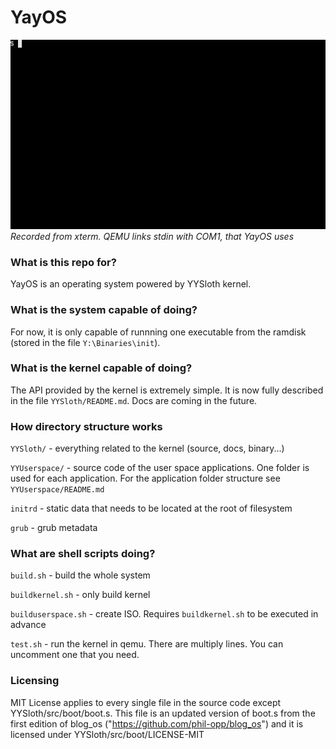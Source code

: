# YayOS

![sorry, no pic for you](./Pictures/showcase.gif)
*Recorded from xterm. QEMU links stdin with COM1, that YayOS uses*

### What is this repo for?

YayOS is an operating system powered by YYSloth kernel. 

### What is the system capable of doing?

For now, it is only capable of runnning one executable from the ramdisk (stored in the file ```Y:\Binaries\init```).

### What is the kernel capable of doing?

The API provided by the kernel is extremely simple. It is now fully described in the file ```YYSloth/README.md```. Docs are coming in the future.

### How directory structure works

```YYSloth/``` - everything related to the kernel (source, docs, binary...)

```YYUserspace/``` - source code of the user space applications. One folder is used for each application. For the application folder structure see ```YYUserspace/README.md```

```initrd``` - static data that needs to be located at the root of filesystem

```grub``` - grub metadata

### What are shell scripts doing?

```build.sh``` - build the whole system

```buildkernel.sh``` - only build kernel

```builduserspace.sh``` - create ISO. Requires ```buildkernel.sh``` to be executed in advance

```test.sh``` - run the kernel in qemu. There are multiply lines. You can uncomment one that you need.

### Licensing

MIT License applies to every single file in the source code except YYSloth/src/boot/boot.s. This file is an updated version of boot.s from the first edition of blog_os ("https://github.com/phil-opp/blog_os") and it is licensed under YYSloth/src/boot/LICENSE-MIT
